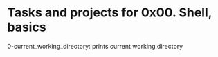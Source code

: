 # Tasks and projects for 0x00. Shell, basics
0-current_working_directory: prints current working directory
